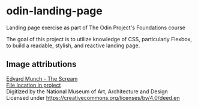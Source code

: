 # odin-landing-page
Landing page exercise as part of The Odin Project's Foundations course

The goal of this project is to utilize knowledge of CSS, particularly Flexbox, to build a readable, stylish, and reactive landing page.



## Image attributions
[Edvard Munch - The Scream](https://www.nasjonalmuseet.no//en/collection/object/NG.M.00939)  
[File location in project](./img/Edvard-Munch-The-Scream.jpg)  
Digitized by the National Museum of Art, Architecture and Design  
Licensed under https://creativecommons.org/licenses/by/4.0/deed.en
